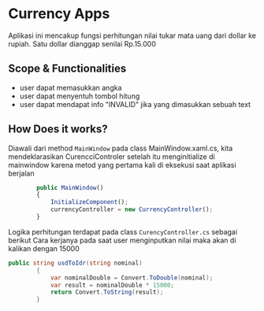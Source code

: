 # Currency Apps
Aplikasi ini mencakup fungsi perhitungan nilai tukar mata uang dari dollar ke rupiah. Satu dollar dianggap senilai Rp.15.000

## Scope & Functionalities
 - user dapat memasukkan angka
 - user dapat menyentuh tombol hitung 
 - user dapat mendapat info "INVALID" jika yang dimasukkan sebuah text

## How Does it works?

Diawali dari method `MainWindow` pada class MainWindow.xaml.cs, kita mendeklarasikan CurencciControler setelah itu menginitialize di mainwindow karena metod yang pertama kali di eksekusi saat aplikasi berjalan

```javascript
        public MainWindow()
        {
            InitializeComponent();
            currencyController = new CurrencyController();
        }
```

Logika perhitungan terdapat pada class `CurencyController.cs` sebagai berikut
Cara kerjanya pada saat user menginputkan nilai maka akan di kalikan dengan 15000
```csharp
public string usdToIdr(string nominal)
        {
            var nominalDouble = Convert.ToDouble(nominal);
            var result = nominalDouble * 15000;
            return Convert.ToString(result);
        }
```